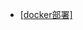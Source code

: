 

- [[docker部署]](https://github.com/ranrango/ranrango.github.io/tree/main/contents/Skills/docker部署.html)